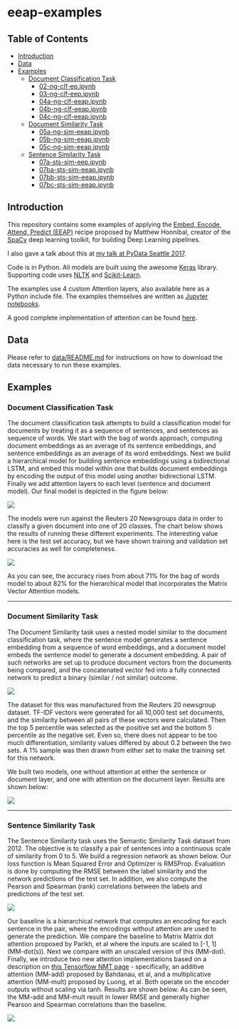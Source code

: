 # eeap-examples

## Table of Contents

* [Introduction](#introduction)
* [Data](#data)
* [Examples](#examples)
  * [Document Classification Task](#document-classification-task)
      * [02-ng-clf-ep.ipynb](https://github.com/sujitpal/eeap-examples/blob/master/src/02-ng-clf-ep.ipynb)
      * [03-ng-clf-eep.ipynb](https://github.com/sujitpal/eeap-examples/blob/master/src/03-ng-clf-eep.ipynb)
      * [04a-ng-clf-eeap.ipynb](https://github.com/sujitpal/eeap-examples/blob/master/src/04a-ng-clf-eeap.ipynb)
      * [04b-ng-clf-eeap.ipynb](https://github.com/sujitpal/eeap-examples/blob/master/src/04b-ng-clf-eeap.ipynb)
      * [04c-ng-clf-eeap.ipynb](https://github.com/sujitpal/eeap-examples/blob/master/src/04c-ng-clf-eeap.ipynb)
  * [Document Similarity Task](#document-similarity-task)
      * [05a-ng-sim-eeap.ipynb](https://github.com/sujitpal/eeap-examples/blob/master/src/05a-ng-sim-eep.ipynb)
      * [05b-ng-sim-eeap.ipynb](https://github.com/sujitpal/eeap-examples/blob/master/src/05b-ng-sim-eeap.ipynb)
      * [05c-ng-sim-eeap.ipynb](https://github.com/sujitpal/eeap-examples/blob/master/src/05c-ng-sim-eeap.ipynb)
  * [Sentence Similarity Task](#sentence-similarity-task)
      * [07a-sts-sim-eep.ipynb](https://github.com/sujitpal/eeap-examples/blob/master/src/07a-sts-sim-eep.ipynb)
      * [07ba-sts-sim-eeap.ipynb](https://github.com/sujitpal/eeap-examples/blob/master/src/07ba-sts-sim-eeap.ipynb)
      * [07bb-sts-sim-eeap.ipynb](https://github.com/sujitpal/eeap-examples/blob/master/src/07bb-sts-sim-eeap.ipynb)
      * [07bc-sts-sim-eeap.ipynb](https://github.com/sujitpal/eeap-examples/blob/master/src/07bc-sts-sim-eeap.ipynb)


## Introduction

This repository contains some examples of applying the [Embed, Encode, Attend, Predict (EEAP)](https://explosion.ai/blog/deep-learning-formula-nlp) recipe proposed by Matthew Honnibal, creator of the [SpaCy](https://spacy.io/) deep learning toolkit, for building Deep Learning pipelines. 

I also gave a talk about this at [my talk at PyData Seattle 2017](https://pydata.org/seattle2017/schedule/presentation/84/).

Code is in Python. All models are built using the awesome [Keras](https://keras.io/) library. Supporting code uses [NLTK](http://www.nltk.org/) and [Scikit-Learn](http://scikit-learn.org/stable/).

The examples use 4 custom Attention layers, also available here as a Python include file. The examples themselves are written as [Jupyter notebooks](http://jupyter.org/).

A good complete implementation of attention can be found [here](https://github.com/wballard/mailscanner/blob/attention/mailscanner/layers/attention.py).


## Data

Please refer to [data/README.md](data/README.md) for instructions on how to download the data necessary to run these examples.


## Examples

### Document Classification Task

The document classification task attempts to build a classification model for documents by treating it as a sequence of sentences, and sentences as sequence of words. We start with the bag of words approach, computing document embeddings as an average of its sentence embeddings, and sentence embeddings as an average of its word embeddings. Next we build a hierarchical model for building sentence embeddings using a bidirectional LSTM, and embed this model within one that builds document embeddings by encoding the output of this model using another bidirectional LSTM. Finally we add attention layers to each level (sentence and document model). Our final model is depicted in the figure below:

<img src="docs/example-1-3.png"/>

The models were run against the Reuters 20 Newsgroups data in order to classify a given document into one of 20 classes. The chart below shows the results of running these different experiments. The interesting value here is the test set accuracy, but we have shown training and validation set accuracies as well for completeness.

<img src="docs/_results_1.png"/>

As you can see, the accuracy rises from about 71% for the bag of words model to about 82% for the hierarchical model that incorporates the Matrix Vector Attention models.

---

### Document Similarity Task

The Document Similarity task uses a nested model similar to the document classification task, where the sentence model generates a sentence embedding from a sequence of word embeddings, and a document model embeds the sentence model to generate a document embedding. A pair of such networks are set up to produce document vectors from the documents being compared, and the concatenated vector fed into a fully connected network to predict a binary (similar / not similar) outcome.

<img src="docs/example-2.png"/>

The dataset for this was manufactured from the Reuters 20 newsgroup dataset. TF-IDF vectors were generated for all 10,000 test set documents, and the similarity between all pairs of these vectors were calculated. Then the top 5 percentile was selected as the positive set and the bottom 5 percentile as the negative set. Even so, there does not appear to be too much differentiation, similarity values differed by about 0.2 between the two sets. A 1% sample was then drawn from either set to make the training set for this network.

We built two models, one without attention at either the sentence or document layer, and one with attention on the document layer. Results are shown below:

<img src="docs/_results_2.png"/>

---

### Sentence Similarity Task

The Sentence Similarity task uses the Semantic Similarity Task dataset from 2012. The objective is to classify a pair of sentences into a continuous scale of similarity from 0 to 5. We build a regression network as shown below. Our loss function is Mean Squared Error and Optimizer is RMSProp. Evaluation is done by computing the RMSE between the label similarity and the network predictions of the test set. In addition, we also compute the Pearson and Spearman (rank) correlations between the labels and predictions of the test set.

<img src="docs/example-3.png"/>

Our baseline is a hierarchical network that computes an encoding for each sentence in the pair, where the encodings without attention are used to generate the prediction. We compare the baseline to Matrix Matrix dot attention proposed by Parikh, et al where the inputs are scaled to \[-1, 1\] (MM-dot(s)). Next we compare with an unscaled version of this (MM-dot). Finally, we introduce two new attention implementations based on a description on [this Tensorflow NMT page](https://github.com/tensorflow/nmt) - specifically, an additive attention (MM-add) proposed by Bahdanau, et al, and a multiplicative attention (MM-mult) proposed by Luong, et al. Both operate on the encoder outputs without scaling via tanh. Results are shown below. As can be seen, the MM-add and MM-mult result in lower RMSE and generally higher Pearson and Spearman correlations than the baseline.

<img src="docs/_results_3.png"/>


